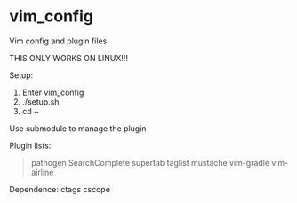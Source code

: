 vim\_config
==========

Vim config and plugin files.

THIS ONLY WORKS ON LINUX!!!

Setup:

1. Enter vim\_config
2. ./setup.sh
3. cd ~

Use submodule to manage the plugin

Plugin lists:
> pathogen
> SearchComplete
> supertab
> taglist
> mustache
> vim-gradle
> vim-airline

Dependence:
    ctags
    cscope
